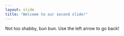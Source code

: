```yaml
---
layout: slide
title: "Welcome to our second slide!"
---
```

Not too shabby, bun bun.
Use the left arrow to go back!

